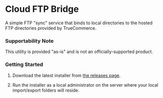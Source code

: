 # Cloud FTP Bridge
A simple FTP "sync" service that binds to local directories to the hosted FTP directories provided by TrueCommerce.

### Supportability Note
This utility is provided "as-is" and is not an officially-supported product.

### Getting Started
1. Download the latest installer from [the releases page](https://github.com/TrueCommerce/CloudFtpBridge/releases).

2. Run the installer as a local administrator on the server where your local import/export folders will reside.